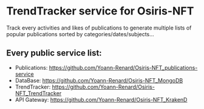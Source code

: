 # TrendTracker service for Osiris-NFT 
Track every activities and likes of publications to generate multiple lists of popular publications sorted by categories/dates/subjects...

## Every public service list:
-   Publications: https://github.com/Yoann-Renard/Osiris-NFT_publications-service
-   DataBase: https://github.com/Yoann-Renard/Osiris-NFT_MongoDB
-   TrendTracker: https://github.com/Yoann-Renard/Osiris-NFT_TrendTracker
-   API Gateway: https://github.com/Yoann-Renard/Osiris-NFT_KrakenD